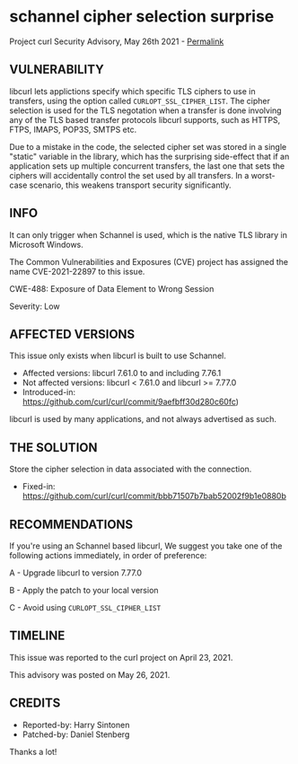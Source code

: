 schannel cipher selection surprise
==================================

Project curl Security Advisory, May 26th 2021 -
[Permalink](https://curl.se/docs/CVE-2021-22897.html)

VULNERABILITY
-------------

libcurl lets applictions specify which specific TLS ciphers to use in
transfers, using the option called `CURLOPT_SSL_CIPHER_LIST`. The cipher
selection is used for the TLS negotation when a transfer is done involving any
of the TLS based transfer protocols libcurl supports, such as HTTPS, FTPS,
IMAPS, POP3S, SMTPS etc.

Due to a mistake in the code, the selected cipher set was stored in a single
"static" variable in the library, which has the surprising side-effect that if
an application sets up multiple concurrent transfers, the last one that sets
the ciphers will accidentally control the set used by all transfers. In a
worst-case scenario, this weakens transport security significantly.

INFO
----

It can only trigger when Schannel is used, which is the native TLS library in
Microsoft Windows.

The Common Vulnerabilities and Exposures (CVE) project has assigned the name
CVE-2021-22897 to this issue.

CWE-488: Exposure of Data Element to Wrong Session

Severity: Low

AFFECTED VERSIONS
-----------------

This issue only exists when libcurl is built to use Schannel.

- Affected versions: libcurl 7.61.0 to and including 7.76.1
- Not affected versions: libcurl < 7.61.0 and libcurl >= 7.77.0
- Introduced-in: https://github.com/curl/curl/commit/9aefbff30d280c60fc)

libcurl is used by many applications, and not always advertised as such.

THE SOLUTION
------------

Store the cipher selection in data associated with the connection.

- Fixed-in: https://github.com/curl/curl/commit/bbb71507b7bab52002f9b1e0880b

RECOMMENDATIONS
--------------

If you're using an Schannel based libcurl, We suggest you take one of the
following actions immediately, in order of preference:

 A - Upgrade libcurl to version 7.77.0

 B - Apply the patch to your local version

 C - Avoid using `CURLOPT_SSL_CIPHER_LIST`

TIMELINE
--------

This issue was reported to the curl project on April 23, 2021.

This advisory was posted on May 26, 2021.

CREDITS
-------

- Reported-by: Harry Sintonen
- Patched-by: Daniel Stenberg

Thanks a lot!
